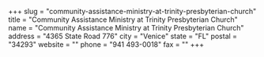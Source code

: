 +++
slug = "community-assistance-ministry-at-trinity-presbyterian-church"
title = "Community Assistance Ministry at Trinity Presbyterian Church"
name = "Community Assistance Ministry at Trinity Presbyterian Church"
address = "4365 State Road 776"
city = "Venice"
state = "FL"
postal = "34293"
website = ""
phone = "941 493-0018"
fax = ""
+++
